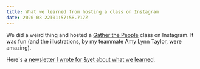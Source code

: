 ```yaml
---
title: What we learned from hosting a class on Instagram
date: 2020-08-22T01:57:58.717Z
---
```

We did a weird thing and hosted a [Gather the People](https://gatherthepeople.com) class on Instagram. It was fun (and the illustrations, by my teammate Amy Lynn Taylor, were amazing). 

Here's [a newsletter I wrote for &yet about what we learned](https://mailchi.mp/andyet/what-we-learned-instagram).